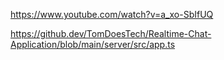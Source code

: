 https://www.youtube.com/watch?v=a_xo-SbIfUQ

https://github.dev/TomDoesTech/Realtime-Chat-Application/blob/main/server/src/app.ts
